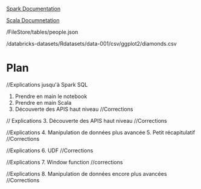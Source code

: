 [Spark Documentation](https://spark.apache.org/docs/2.4.0/)

[Scala Documnetation](https://docs.scala-lang.org/)

/FileStore/tables/people.json

/databricks-datasets/Rdatasets/data-001/csv/ggplot2/diamonds.csv

# Plan

//Explications jusqu'à Spark SQL
1. Prendre en main le notebook
2. Prendre en main Scala
3. Découverte des APIS haut niveau
//Corrections

// Explications
3. Découverte des APIS haut niveau
//Corrections

//Explications
4. Manipulation de données plus avancée
5. Petit récapitulatif
//Corrections

//Explications
6. UDF
//Corrections

//Explications
7. Window function
//corrections

//Explications
8. Manipulation de données encore plus avancées
//Corrections